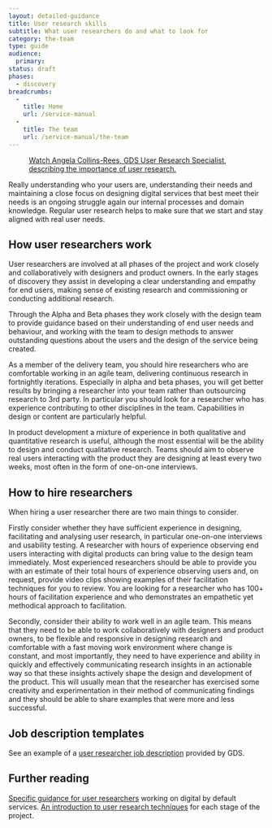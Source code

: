 ```yaml
---
layout: detailed-guidance
title: User research skills
subtitle: What user researchers do and what to look for
category: the-team
type: guide
audience:
  primary:
status: draft
phases:
  - discovery
breadcrumbs:
  -
    title: Home
    url: /service-manual
  -
    title: The team
    url: /service-manual/the-team
---
```



<figure class="media-player-wrapper video"><a href="https://www.youtube.com/watch?v=1hbnPCdM4ls">Watch Angela Collins-Rees, GDS User Research Specialist, describing the importance of user research.</a></figure>

Really understanding who your users are, understanding their needs and maintaining a close focus on designing digital services that best meet their needs is an ongoing struggle again our internal processes and domain knowledge. Regular user research helps to make sure that we start and stay aligned with real user needs.

## How user researchers work

User researchers are involved at all phases of the project and work closely and collaboratively with designers and product owners.
In the early stages of discovery they assist in developing a clear understanding and empathy for end users, making sense of existing research and commissioning or conducting additional research.

Through the Alpha and Beta phases they work closely with the design team to provide guidance based on their understanding of end user needs and behaviour, and working with the team to design methods to answer outstanding questions about the users and the design of the service being created.

As a member of the delivery team, you should hire researchers who are comfortable working in an agile team, delivering continuous research in fortnightly iterations. Especially in alpha and beta phases, you will get better results by bringing a researcher into your team rather than outsourcing research to 3rd party. In particular you should look for a researcher who has experience contributing to other disciplines in the team. Capabilities in design or content are particularly helpful.

In product development a mixture of experience in both qualitative and quantitative research is useful, although the most essential will be the ability to design and conduct qualitative research. Teams should aim to observe real users interacting with the product they are designing at least every two weeks, most often in the form of one-on-one interviews.

## How to hire researchers

When hiring a user researcher there are two main things to consider.

Firstly consider whether they have sufficient experience in designing, facilitating and analysing user research, in particular one-on-one interviews and usability testing. A researcher with hours of experience observing end users interacting with digital products can bring value to the design team immediately. Most experienced researchers should be able to provide you with an estimate of their total hours of experience observing users and, on request, provide video clips showing examples of their facilitation techniques for you to review. You are looking for a researcher who has 100+ hours of facilitation experience and who demonstrates an empathetic yet methodical approach to facilitation.

Secondly, consider their ability to work well in an agile team. This means that they need to be able to work collaboratively with designers and product owners, to be flexible and responsive in designing research and comfortable with a fast moving work environment where change is constant, and most importantly, they need to have experience and ability in quickly and effectively communicating research insights in an actionable way so that these insights actively shape the design and development of the product. This will usually mean that the researcher has exercised some creativity and experimentation in their method of communicating findings and they should be able to share examples that were more and less successful.

## Job description templates

See an example of a [user researcher job description](/service-manual/the-team/recruitment/job-descriptions) provided by GDS.

## Further reading

[Specific guidance for user researchers](/service-manual/user-researchers) working on digital by default services.
[An introduction to user research techniques](/service-manual/user-centred-design/user-research) for each stage of the project.
